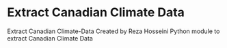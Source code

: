 Extract Canadian Climate Data
=============================

Extract Canadian Climate-Data
Created by Reza Hosseini
Python module to extract Canadian Climate Data
